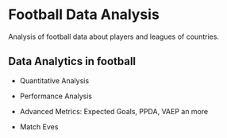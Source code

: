 # Football Data Analysis
Analysis of football data about players and leagues of countries.


## Data Analytics in football

- Quantitative Analysis

- Performance Analysis

- Advanced Metrics: Expected Goals, PPDA, VAEP an more

- Match Eves 
